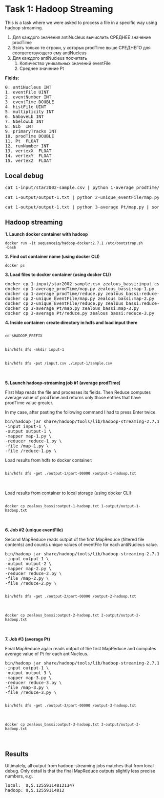 <h1>Task 1: Hadoop Streaming</h1>

This is a task where we were asked to process a file in a specific way using hadoop streaming.

1. Для каждого значения antiNucleus вычислить СРЕДНЕЕ значение prodTime
2. Взять только те строки, у которых prodTime выше СРЕДНЕГО для соответствующего ему antiNucleus
3. Для каждого antiNucleus посчитать
    1. Количество уникальных значений eventFile
    2. Среднее значение Pt

<b>Fields:</b>
<pre>
0. antiNucleus INT
1. eventFile UINT
2. eventNumber INT
3. eventTime DOUBLE
4. histFile UINT
5. multiplicity INT
6. NaboveLb INT
7. NbelowLb INT
8. NLb  INT
9. primaryTracks INT
10. prodTime DOUBLE
11. Pt  FLOAT
12. runNumber INT
13. vertexX  FLOAT
14. vertexY  FLOAT
15. vertexZ  FLOAT
</pre>


<h2>Local debug</h2>

<pre>
cat 1-input/star2002-sample.csv | python 1-average_prodTime/map.py | sort -k1,1 | python 1-average_prodTime/reduce.py > 1-output/output-1.txt

cat 1-output/output-1.txt | python 2-unique_eventFile/map.py | sort -k1,1 | python 2-unique_eventFile/reduce.py > 2-output/output-2.txt

cat 1-output/output-1.txt | python 3-average_Pt/map.py | sort -k1,1 | python 3-average_Pt/reduce.py > 3-output/output-3.txt
</pre>

<h2>Hadoop streaming</h2>

<b>1. Launch docker container with hadoop</b>

<code>docker run -it sequenceiq/hadoop-docker:2.7.1 /etc/bootstrap.sh -bash</code>


<b>2. Find out container name (using docker CLI)</b>

<code>docker ps</code>


<b>3. Load files to docker container (using docker CLI)</b>

<pre>
docker cp 1-input/star2002-sample.csv zealous_bassi:input.csv
docker cp 1-average_prodTime/map.py zealous_bassi:map-1.py
docker cp 1-average_prodTime/reduce.py zealous_bassi:reduce-1.py
docker cp 2-unique_EventFile/map.py zealous_bassi:map-2.py
docker cp 2-unique_EventFile/reduce.py zealous_bassi:reduce-2.py
docker cp 3-average_Pt/map.py zealous_bassi:map-3.py
docker cp 3-average_Pt/reduce.py zealous_bassi:reduce-3.py
</pre>

<b>4. Inside container: create directory in hdfs and load input there</b>

<code>
cd $HADOOP_PREFIX
</code>
<br>
<code>
bin/hdfs dfs -mkdir input-1
</code>
<br>
<code>
bin/hdfs dfs -put /input.csv ./input-1/sample.csv
</code>
<br>
<br>

<b>5. Launch hadoop-streaming job #1 (average prodTime)</b>

First Map reads the file and processes its fields. Then Reduce computes average value of prodTime and returns only those entries that have prodTime value greater.

In my case, after pasting the following command I had to press Enter twice.

<pre>
bin/hadoop jar share/hadoop/tools/lib/hadoop-streaming-2.7.1.jar \
-input input-1 \
-output output-1 \
-mapper map-1.py \
-reducer reduce-1.py \
-file /map-1.py \
-file /reduce-1.py \
</pre>

Load results from hdfs to docker container:

<code>
bin/hdfs dfs -get ./output-1/part-00000 /output-1-hadoop.txt
</code>
<br>
<br>


Load results from container to local storage (using docker CLI):

<code>
docker cp zealous_bassi:output-1-hadoop.txt 1-output/output-1-hadoop.txt
</code>
<br>
<br>


<b>6. Job #2 (unique eventFile)</b>

Second MapReduce reads output of the first MapReduce (filtered file contents) and counts unique values of eventFile for each antiNucleus value.

<pre>
bin/hadoop jar share/hadoop/tools/lib/hadoop-streaming-2.7.1.jar \
-input output-1 \
-output output-2 \
-mapper map-2.py \
-reducer reduce-2.py \
-file /map-2.py \
-file /reduce-2.py \
</pre>

<code>
bin/hdfs dfs -get ./output-2/part-00000 /output-2-hadoop.txt
</code>
<br>
<br>

<code>
docker cp zealous_bassi:output-2-hadoop.txt 2-output/output-2-hadoop.txt
</code>
<br>
<br>


<b>7. Job #3 (average Pt)</b>

Final MapReduce again reads output of the first MapReduce and computes average value of Pt for each antiNucleus.

<pre>
bin/hadoop jar share/hadoop/tools/lib/hadoop-streaming-2.7.1.jar \
-input output-1 \
-output output-3 \
-mapper map-3.py \
-reducer reduce-3.py \
-file /map-3.py \
-file /reduce-3.py \
</pre>

<code>
bin/hdfs dfs -get ./output-3/part-00000 /output-3-hadoop.txt
</code>
<br>
<br>

<code>
docker cp zealous_bassi:output-3-hadoop.txt 3-output/output-3-hadoop.txt
</code>
<br>
<br>


<h2>Results</h2>

Ultimately, all output from hadoop-streaming jobs matches that from local debug. Only detail is that the final MapReduce outputs slightly less precise numbers, e.g.
<pre>
local:  0,5.125591148121347
hadoop: 0,5.12559114812	
</pre>
